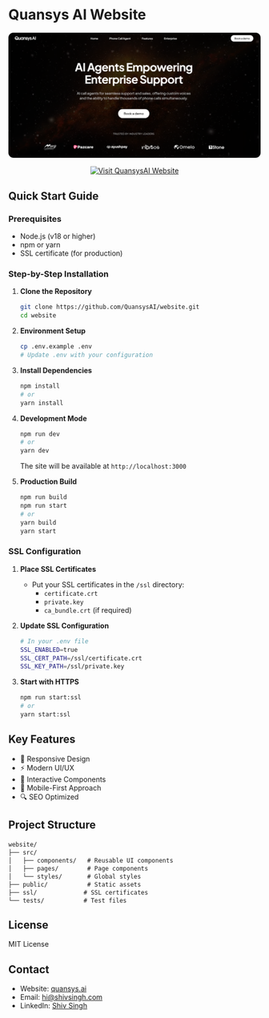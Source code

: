 # Quansys AI Website

![QuansysAI Website](assets/screenshot.png)

<div align="center">
  <a href="https://quansys.ai/" target="_blank">
    <img src="https://img.shields.io/badge/Visit_Website-QuansysAI-blue?style=for-the-badge" alt="Visit QuansysAI Website" />
  </a>
</div>

## Quick Start Guide

### Prerequisites
* Node.js (v18 or higher)
* npm or yarn
* SSL certificate (for production)

### Step-by-Step Installation

1. **Clone the Repository**
   ```bash
   git clone https://github.com/QuansysAI/website.git
   cd website
   ```

2. **Environment Setup**
   ```bash
   cp .env.example .env
   # Update .env with your configuration
   ```

3. **Install Dependencies**
   ```bash
   npm install
   # or
   yarn install
   ```

4. **Development Mode**
   ```bash
   npm run dev
   # or
   yarn dev
   ```
   The site will be available at `http://localhost:3000`

5. **Production Build**
   ```bash
   npm run build
   npm run start
   # or
   yarn build
   yarn start
   ```

### SSL Configuration

1. **Place SSL Certificates**
   - Put your SSL certificates in the `/ssl` directory:
     - `certificate.crt`
     - `private.key`
     - `ca_bundle.crt` (if required)

2. **Update SSL Configuration**
   ```bash
   # In your .env file
   SSL_ENABLED=true
   SSL_CERT_PATH=/ssl/certificate.crt
   SSL_KEY_PATH=/ssl/private.key
   ```

3. **Start with HTTPS**
   ```bash
   npm run start:ssl
   # or
   yarn start:ssl
   ```

## Key Features
* 🎨 Responsive Design
* ⚡ Modern UI/UX
* 🔄 Interactive Components
* 📱 Mobile-First Approach
* 🔍 SEO Optimized

## Project Structure
```
website/
├── src/
│   ├── components/   # Reusable UI components
│   ├── pages/        # Page components
│   └── styles/       # Global styles
├── public/           # Static assets
├── ssl/             # SSL certificates
└── tests/           # Test files
```

## License
MIT License

## Contact
* Website: [quansys.ai](https://shivsingh.com)
* Email: hi@shivsingh.com
* LinkedIn: [Shiv Singh](https://linkedin.com/in/shivsinghin)
